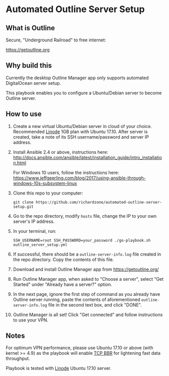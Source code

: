 # Automated Outline Server Setup

## What is Outline

Secure, "Underground Railroad" to free internet:

https://getoutline.org

## Why build this

Currently the desktop Outline Manager app only supports automated DigitalOcean server setup.

This playbook enables you to configure a Ubuntu/Debian server to become Outline server.

## How to use

1. Create a new virtual Ubuntu/Debian server in cloud of your choice. Recommended [Linode](https://www.linode.com) 1GB plan with Ubuntu 17.10. After server is created, take a note of its SSH username/password and server IP address.

2. Install Ansible 2.4 or above, instructions here: http://docs.ansible.com/ansible/latest/installation_guide/intro_installation.html
   
   For Windows 10 users, follow the instructions here: https://www.jeffgeerling.com/blog/2017/using-ansible-through-windows-10s-subsystem-linux

3. Clone this repo to your computer:
   
   ```
   git clone https://github.com/richardzone/automated-outline-server-setup.git
   ```

4. Go to the repo directory, modify `hosts` file, change the IP to your own server's IP address.

5. In your terminal, run:
   
   ```
   SSH_USERNAME=root SSH_PASSWORD=your_password ./go-playbook.sh outline_server_setup.yml
   ```

6. If successful, there should be a `outline-server-info.log` file created in the repo directory. Copy the contents of this file.
7. Download and install Outline Manager app from https://getoutline.org/
8. Run Outline Manager app, when asked to "Choose a server", select "Get Started" under "Already have a server?" option.
9. In the next page, ignore the first step of command as you already have Outline server running, paste the contents of aforementioned `outline-server-info.log` file in the second text box, and click "DONE".
10. Outline Manager is all set! Click "Get connected" and follow instructions to use your VPN.

## Notes 

For optimum VPN performance, please use Ubuntu 17.10 or above (with kernel >= 4.9) as the playbook will enable [TCP BBR](https://github.com/google/bbr) for lightening fast data throughput.

Playbook is tested with [Linode](https://www.linode.com/) Ubuntu 17.10 server.